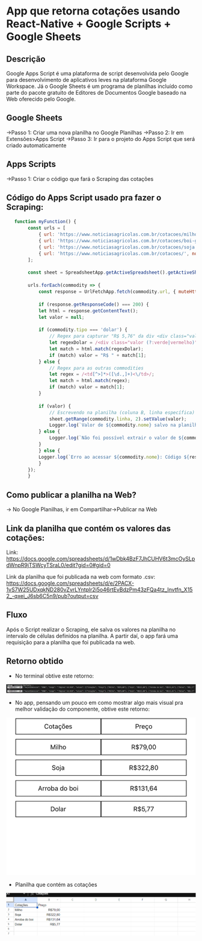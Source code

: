 # App que retorna cotações usando React-Native + Google Scripts + Google Sheets

## Descrição 
Google Apps Script é uma plataforma de script desenvolvida pelo Google para desenvolvimento de aplicativos leves na plataforma Google Workspace.
Já o Google Sheets é um programa de planilhas incluído como parte do pacote gratuito de Editores de Documentos Google baseado na Web oferecido pelo Google. 

## Google Sheets 
->Passo 1: Criar uma nova planilha no Google Planilhas 
->Passo 2: Ir em Extensões>Apps Script
->Passo 3: Ir para o projeto do Apps Script que será criado automaticamente

## Apps Scripts
->Passo 1: Criar o código que fará o Scraping das cotações 

## Código do Apps Script usado pra fazer o Scraping:

```js
   function myFunction() {
        const urls = [
            { url: 'https://www.noticiasagricolas.com.br/cotacoes/milho', nome: 'Milho', linha: 2 },
            { url: 'https://www.noticiasagricolas.com.br/cotacoes/boi-gordo', nome: 'Boi Gordo', linha: 3 },
            { url: 'https://www.noticiasagricolas.com.br/cotacoes/soja', nome: 'Soja', linha: 4 },
            { url: 'https://www.noticiasagricolas.com.br/cotacoes/', nome: 'Dólar', linha: 5, tipo: 'dolar' }
        ];

        const sheet = SpreadsheetApp.getActiveSpreadsheet().getActiveSheet();

        urls.forEach(commodity => {
            const response = UrlFetchApp.fetch(commodity.url, { muteHttpExceptions: true });

            if (response.getResponseCode() === 200) {
            let html = response.getContentText();
            let valor = null;

            if (commodity.tipo === 'dolar') {
                // Regex para capturar "R$ 5,76" da div <div class="valor vermelho">
                let regexDolar = /<div class="valor (?:verde|vermelho)">R\$ ([\d.,]+)<\/div>/;
                let match = html.match(regexDolar);
                if (match) valor = "R$ " + match[1];
            } else {
                // Regex para as outras commodities
                let regex = /<td[^>]*>([\d.,]+)<\/td>/;
                let match = html.match(regex);
                if (match) valor = match[1];
            }

            if (valor) {
                // Escrevendo na planilha (coluna B, linha específica)
                sheet.getRange(commodity.linha, 2).setValue(valor);
                Logger.log(`Valor de ${commodity.nome} salvo na planilha: ${valor}`);
            } else {
                Logger.log(`Não foi possível extrair o valor de ${commodity.nome}.`);
            }
            } else {
            Logger.log(`Erro ao acessar ${commodity.nome}: Código ${response.getResponseCode()}`);
            }
        });
        }
```
## Como publicar a planilha na Web?
-> No Google Planilhas, ir em Compartilhar->Publicar na Web


## Link da planilha que contém os valores das cotações:
Link: https://docs.google.com/spreadsheets/d/1wDbk4BzF7JhCUHV6t3mcOySLpdWnpR9jTSWcyTSraL0/edit?gid=0#gid=0

Link da planilha que foi publicada na web com formato .csv: https://docs.google.com/spreadsheets/d/e/2PACX-1vS7W25UDxqkND280vZvrLYntplr2i5o46rtEvBdzPm43zFQa4tz_Invtfn_X152_-qxei_J6sb6C5n9/pub?output=csv


## Fluxo
Após o Script realizar o Scraping, ele salva os valores na planilha no intervalo de células definidos na planilha.
A partir daí, o app fará uma requisição para a planilha que foi publicada na web.


## Retorno obtido

- No terminal obtive este retorno: 

![Resultado obtido no terminal](assets/cotações.jpg)


- No app, pensando um pouco em como mostrar algo mais visual pra melhor validação do componente, obtive este retorno: 

![Resultado obtido no app React-Native](assets/app.jpg)

- Planilha que contém as cotações

![Resultado obtido no app React-Native](assets/planilha.png)
    